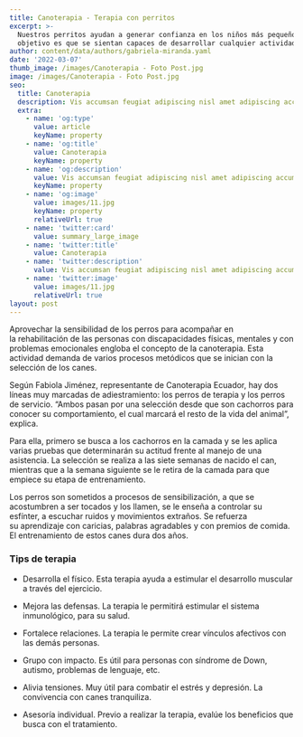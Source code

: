 ```yaml
---
title: Canoterapia - Terapia con perritos
excerpt: >-
  Nuestros perritos ayudan a generar confianza en los niños más pequeños, el
  objetivo es que se sientan capaces de desarrollar cualquier actividad.
author: content/data/authors/gabriela-miranda.yaml
date: '2022-03-07'
thumb_image: /images/Canoterapia - Foto Post.jpg
image: /images/Canoterapia - Foto Post.jpg
seo:
  title: Canoterapia
  description: Vis accumsan feugiat adipiscing nisl amet adipiscing accumsan.
  extra:
    - name: 'og:type'
      value: article
      keyName: property
    - name: 'og:title'
      value: Canoterapia
      keyName: property
    - name: 'og:description'
      value: Vis accumsan feugiat adipiscing nisl amet adipiscing accumsan.
      keyName: property
    - name: 'og:image'
      value: images/11.jpg
      keyName: property
      relativeUrl: true
    - name: 'twitter:card'
      value: summary_large_image
    - name: 'twitter:title'
      value: Canoterapia
    - name: 'twitter:description'
      value: Vis accumsan feugiat adipiscing nisl amet adipiscing accumsan.
    - name: 'twitter:image'
      value: images/11.jpg
      relativeUrl: true
layout: post
---
```

Aprovechar la sensibilidad de los perros para acompañar en la rehabilitación de las personas con discapacidades físicas, mentales y con problemas emocionales engloba el concepto de la canoterapia. Esta actividad demanda de varios procesos metódicos que se inician con la selección de los canes.

Según Fabiola Jiménez, representante de Canoterapia Ecuador, hay dos líneas muy marcadas de adiestramiento: los perros de terapia y los perros de servicio. “Ambos pasan por una selección desde que son cachorros para conocer su comportamiento, el cual marcará el resto de la vida del animal”, explica.

Para ella, primero se busca a los cachorros en la camada y se les aplica varias pruebas que determinarán su actitud frente al manejo de una asistencia. La selección se realiza a las siete semanas de nacido el can, mientras que a la semana siguiente se le retira de la camada para que empiece su etapa de entrenamiento.

Los perros son sometidos a procesos de sensibilización, a que se acostumbren a ser tocados y los llamen, se le enseña a controlar su esfínter, a escuchar ruidos y movimientos extraños. Se refuerza su aprendizaje con caricias, palabras agradables y con premios de comida. El entrenamiento de estos canes dura dos años.

### Tips de terapia

*   Desarrolla el físico. Esta terapia ayuda a estimular el desarrollo muscular a través del ejercicio.

*   Mejora las defensas. La terapia le permitirá estimular el sistema inmunológico, para su salud.

*   Fortalece relaciones. La terapia le permite crear vínculos afectivos con las
    demás personas.

*   Grupo con impacto. Es útil para personas con síndrome de Down, autismo, problemas de lenguaje, etc.

*   Alivia tensiones. Muy útil para combatir el estrés y depresión. La convivencia con canes tranquiliza.

*   Asesoría individual. Previo a realizar la terapia, evalúe los beneficios que busca con el tratamiento.
